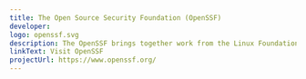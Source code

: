 ```yaml
---
title: The Open Source Security Foundation (OpenSSF)
developer:
logo: openssf.svg
description: The OpenSSF brings together work from the Linux Foundation-initiated Core Infrastructure Initiative (CII), the GitHub-initiated Open Source Security Coalition (OSSC), and other open-source security efforts to improve the security of open-source software by building a broader community, targeted initiatives, and best practices.
linkText: Visit OpenSSF
projectUrl: https://www.openssf.org/
---
```

